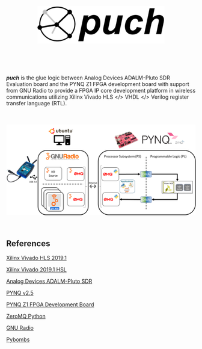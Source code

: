 <p align="center">
  <img src="./doc/puch-logo-1.png">
</p>

<br>
<br>
<br>


***puch*** is the glue logic between Analog Devices ADALM-Pluto SDR Evaluation board and the PYNQ Z1 FPGA development board with support from GNU Radio to provide a FPGA IP core development platform in wireless communications utilizing Xilinx Vivado HLS </> VHDL </> Verilog register transfer language (RTL).

<br>
<br>

<img align="center" src="./doc/puch-detailed-level-diagram.png">

<br>
<br>
<br>

## References
<a href="https://www.xilinx.com/support/documentation/sw_manuals/xilinx2019_1/ug902-vivado-high-level-synthesis.pdf">Xilinx Vivado HLS 2019.1</a>

[Xilinx Vivado 2019.1 HSL](https://www.xilinx.com/support/documentation/sw_manuals/xilinx2019_1/ug902-vivado-high-level-synthesis.pdf) 

[Analog Devices ADALM-Pluto SDR](https://wiki.analog.com/university/tools/pluto/users)

[PYNQ v2.5](https://pynq.readthedocs.io/en/v2.5/)

[PYNQ Z1 FPGA Development Board](https://reference.digilentinc.com/programmable-logic/pynq-z1/reference-manual?redirect=1)

[ZeroMQ Python](https://zeromq.org/languages/python/)

[GNU Radio](https://www.gnuradio.org/)

[Pybombs](https://github.com/gnuradio/pybombs)

